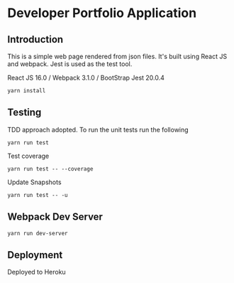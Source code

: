 # Developer Portfolio Application


## Introduction

This is a simple web page rendered from json files. It's built using React JS and webpack. Jest is used as the test tool.

React JS 16.0 /
Webpack 3.1.0 /
BootStrap
Jest 20.0.4

```aidl
yarn install
```

## Testing

TDD approach adopted. To run the unit tests run the following

```aidl
yarn run test
```

Test coverage
```coverage
yarn run test -- --coverage
```

Update Snapshots
```aidl
yarn run test -- -u
```

## Webpack Dev Server

```
yarn run dev-server
```

## Deployment

Deployed to Heroku




